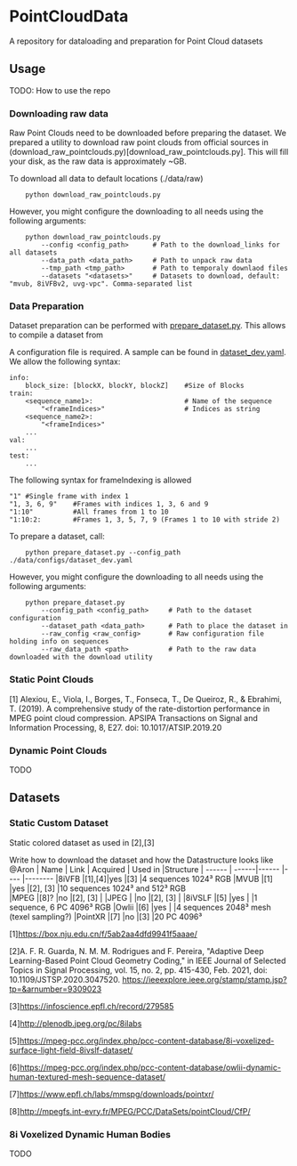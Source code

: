 # PointCloudData

A repository for dataloading and preparation for Point Cloud datasets


## Usage

TODO: How to use the repo
### Downloading raw data
Raw Point Clouds need to be downloaded before preparing the dataset.
We prepared a utility to download raw point clouds from official sources in (download_raw_pointclouds.py)[download_raw_pointclouds.py]. This will fill your disk, as the raw data is approximately ~GB.

To download all data to default locations (./data/raw)
```
    python download_raw_pointclouds.py
```

However, you might configure the downloading to all needs using the following arguments:
```
    python download_raw_pointclouds.py 
        --config <config_path>      # Path to the download_links for all datasets
        --data_path <data_path>     # Path to unpack raw data
        --tmp_path <tmp_path>       # Path to temporaly downlaod files
        --datasets "<datasets>"     # Datasets to download, default: "mvub, 8iVFBv2, uvg-vpc". Comma-separated list
```

### Data Preparation
Dataset preparation can be performed with [prepare_dataset.py](prepare_dataset.py). 
This allows to compile a dataset from

A configuration file is required. A sample can be found in [dataset_dev.yaml](configs/dataset_dev.yaml).
We allow the following syntax:
```
info:
    block_size: [blockX, blockY, blockZ]    #Size of Blocks
train:
    <sequence_name1>:                       # Name of the sequence
        "<frameIndices>"                    # Indices as string
    <sequence_name2>: 
        "<frameIndices>"
    ...
val:
    ...
test:
    ...
```

The following syntax for frameIndexing is allowed
```
"1" #Single frame with index 1
"1, 3, 6, 9"    #Frames with indices 1, 3, 6 and 9
"1:10"          #All frames from 1 to 10
"1:10:2:        #Frames 1, 3, 5, 7, 9 (Frames 1 to 10 with stride 2)
```

To prepare a dataset, call:
```
    python prepare_dataset.py --config_path ./data/configs/dataset_dev.yaml
```

However, you might configure the downloading to all needs using the following arguments:
```
    python prepare_dataset.py 
        --config_path <config_path>     # Path to the dataset configuration
        --dataset_path <data_path>      # Path to place the dataset in
        --raw_config <raw_config>       # Raw configuration file holding info on sequences
        --raw_data_path <path>          # Path to the raw data downloaded with the download utility
```


### Static Point Clouds


[1] Alexiou, E., Viola, I., Borges, T., Fonseca, T., De Queiroz, R., & Ebrahimi, T. (2019). A comprehensive study of the rate-distortion performance in MPEG point cloud compression. APSIPA Transactions on Signal and Information Processing, 8, E27. doi: 10.1017/ATSIP.2019.20
### Dynamic Point Clouds
TODO

## Datasets

### Static Custom Dataset

Static colored dataset as used in [2],[3]

Write how to download the dataset and how the Datastructure looks like @Aron
| Name                  | Link  | Acquired  | Used in   |Structure
| ------                | ------|------     |----       |--------
|8iVFB                  |[1],[4]|yes        |[3]        |4 sequences 1024³ RGB
|MVUB                   |[1]    |yes        |[2], [3]   |10 sequences 1024³ and 512³ RGB  
|MPEG                   |[8]?   |no         |[2], [3]   |
|JPEG                   |       |no         |[2], [3]   |
|8iVSLF                 |[5]    |yes        |           |1 sequence, 6 PC 4096³ RGB
|Owlii                  |[6]    |yes        |           |4 sequences 2048³ mesh (texel sampling?)
|PointXR                |[7]    |no         |[3]        |20 PC 4096³




[1]https://box.nju.edu.cn/f/5ab2aa4dfd9941f5aaae/

[2]A. F. R. Guarda, N. M. M. Rodrigues and F. Pereira, "Adaptive Deep Learning-Based Point Cloud Geometry Coding," in IEEE Journal of Selected Topics in Signal Processing, vol. 15, no. 2, pp. 415-430, Feb. 2021, doi: 10.1109/JSTSP.2020.3047520.
https://ieeexplore.ieee.org/stamp/stamp.jsp?tp=&arnumber=9309023

[3]https://infoscience.epfl.ch/record/279585

[4]http://plenodb.jpeg.org/pc/8ilabs

[5]https://mpeg-pcc.org/index.php/pcc-content-database/8i-voxelized-surface-light-field-8ivslf-dataset/

[6]https://mpeg-pcc.org/index.php/pcc-content-database/owlii-dynamic-human-textured-mesh-sequence-dataset/

[7]https://www.epfl.ch/labs/mmspg/downloads/pointxr/

[8]http://mpegfs.int-evry.fr/MPEG/PCC/DataSets/pointCloud/CfP/



### 8i Voxelized Dynamic Human Bodies
TODO
